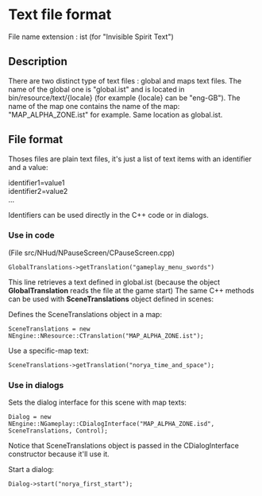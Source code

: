 Text file format
================

File name extension : ist (for "Invisible Spirit Text")

Description
-----------

There are two distinct type of text files : global and maps text files.
The name of the global one is "global.ist" and is located in bin/resource/text/{locale} (for example {locale} can be "eng-GB").
The name of the map one contains the name of the map: "MAP_ALPHA_ZONE.ist" for example. Same location as global.ist.

File format
-----------

Thoses files are plain text files, it's just a list of text items with an identifier and a value:

identifier1=value1  
identifier2=value2  
...

Identifiers can be used directly in the C++ code or in dialogs.

### Use in code

(File src/NHud/NPauseScreen/CPauseScreen.cpp)

`GlobalTranslations->getTranslation("gameplay_menu_swords")`

This line retrieves a text defined in global.ist (because the object **GlobalTranslation** reads the file at the game start)
The same C++ methods can be used with **SceneTranslations** object defined in scenes:

Defines the SceneTranslations object in a map:

`SceneTranslations = new NEngine::NResource::CTranslation("MAP_ALPHA_ZONE.ist");`

Use a specific-map text:

`SceneTranslations->getTranslation("norya_time_and_space");`

### Use in dialogs

Sets the dialog interface for this scene with map texts:

`Dialog = new NEngine::NGameplay::CDialogInterface("MAP_ALPHA_ZONE.isd", SceneTranslations, Control);`

Notice that SceneTranslations object is passed in the CDialogInterface constructor because it'll use it.

Start a dialog:

`Dialog->start("norya_first_start");`